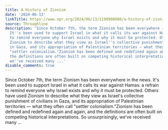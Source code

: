 ```yaml
---
title: A History of Zionism
date: '2024-06-13'
linkTitle: https://www.npr.org/2024/06/13/1198908908/a-history-of-zionism
source: Throughline
description: 'Since October 7th, the term Zionism has been everywhere in the news.
  It''s been used to support Israel in what it calls its war against Hamas: a refrain
  to remind everyone why Israel exists and why it must be protected. Others have used
  Zionism to describe what they view as Israel''s collective punishment of civilians
  in Gaza, and its appropriation of Palestinian territories — what they often call
  "settler colonialism."Zionism has been defined and redefined again and again, and
  the definitions are often built on competing historical interpretations. So unsurprisingly,
  we''ve received many ...'
disable_comments: true
---
```

Since October 7th, the term Zionism has been everywhere in the news. It's been used to support Israel in what it calls its war against Hamas: a refrain to remind everyone why Israel exists and why it must be protected. Others have used Zionism to describe what they view as Israel's collective punishment of civilians in Gaza, and its appropriation of Palestinian territories — what they often call "settler colonialism."Zionism has been defined and redefined again and again, and the definitions are often built on competing historical interpretations. So unsurprisingly, we've received many ...